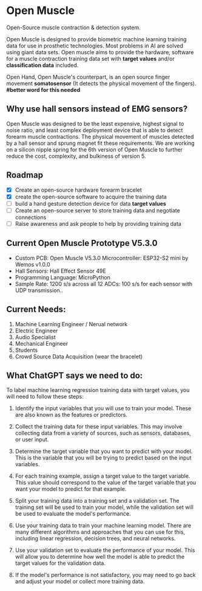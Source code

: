 
# Open Muscle
Open-Source muscle contraction & detection system.

Open Muscle is designed to provide biometric machine learning training data for use in prosthetic technologies. Most problems in AI are solved using giant data sets. Open muscle aims to provide the hardware, software for a muscle contraction training data set with **target values** and/or **classification data** included.

Open Hand, Open Muscle's counterpart, is an open source finger movement **somatosensor** (It detects the physical movement of the fingers). **#better word for this needed**

## Why use hall sensors instead of EMG sensors?
Open Muscle was designed to be the least expensive, highest signal to noise ratio, and least complex deployment device that is able to detect forearm muscle contractions.
The physical movement of muscles detected by a hall sensor and sprung magnet fit these requirements.
We are working on a silicon nipple spring for the 6th version of Open Muscle to further reduce the cost, complexity, and bulkiness of version 5.

## **Roadmap**

 - [x] Create an open-source hardware forearm bracelet
 - [x] create the open-source software to acquire the training data
 - [ ] build a hand gesture detection device for data **target values**
 - [ ] Create an open-source server to store training data and negotiate connections
 - [ ] Raise awareness and ask people to help by providing training data

## Current Open Muscle Prototype V5.3.0

 - Custom PCB:  Open Muscle V5.3.0 Microcontroller: ESP32-S2 mini by Wemos v1.0.0
 - Hall Sensors: Hall Effect Sensor 49E
 - Programming Language: MicroPython
 - Sample Rate: 1200 s/s across all 12 ADCs: 100 s/s for each sensor with UDP transmission..

## Current Needs:

1. Machine Learning Engineer / Nerual network
2. Electric Engineer
3. Audio Specialist
4. Mechanical Engineer
5. Students
6. Crowd Source Data Acquisition (wear the bracelet)

## What ChatGPT says we need to do:
To label machine learning regression training data with target values, you will need to follow these steps:

1.  Identify the input variables that you will use to train your model. These are also known as the features or predictors.
    
2.  Collect the training data for these input variables. This may involve collecting data from a variety of sources, such as sensors, databases, or user input.
    
3.  Determine the target variable that you want to predict with your model. This is the variable that you will be trying to predict based on the input variables.
    
4.  For each training example, assign a target value to the target variable. This value should correspond to the value of the target variable that you want your model to predict for that example.
    
5.  Split your training data into a training set and a validation set. The training set will be used to train your model, while the validation set will be used to evaluate the model's performance.
    
6.  Use your training data to train your machine learning model. There are many different algorithms and approaches that you can use for this, including linear regression, decision trees, and neural networks.
    
7.  Use your validation set to evaluate the performance of your model. This will allow you to determine how well the model is able to predict the target values for the validation data.
    
8.  If the model's performance is not satisfactory, you may need to go back and adjust your model or collect more training data.

<img url='images/OpenMuscleV530Pinout-01.jpg'>
